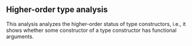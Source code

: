 Higher-order type analysis
--------------------------

This analysis analyzes the higher-order status of type constructors,
i.e., it shows whether some constructor of a type constructor
has functional arguments.
